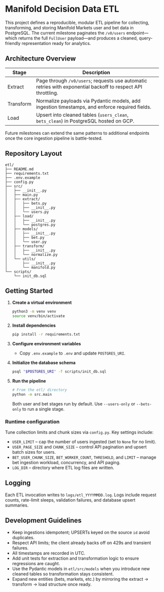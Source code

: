 # Manifold Decision Data ETL

This project defines a reproducible, modular ETL pipeline for collecting, transforming, and storing Manifold Markets user and bet data in PostgreSQL. The current milestone paginates the `/v0/users` endpoint—which returns the full `FullUser` payload—and produces a cleaned, query-friendly representation ready for analytics.

## Architecture Overview

| Stage | Description |
| ----- | ----------- |
| Extract | Page through `/v0/users`; requests use automatic retries with exponential backoff to respect API throttling. |
| Transform | Normalize payloads via Pydantic models, add ingestion timestamps, and enforce required fields. |
| Load | Upsert into cleaned tables (`users_clean`, `bets_clean`) in PostgreSQL hosted on GCP. |

Future milestones can extend the same patterns to additional endpoints once the core ingestion pipeline is battle-tested.

## Repository Layout

```
etl/
├── README.md
├── requirements.txt
├── .env.example
├── config.py
├── src/
│   ├── __init__.py
│   ├── main.py
│   ├── extract/
│   │   ├── bets.py
│   │   ├── __init__.py
│   │   └── users.py
│   ├── load/
│   │   ├── __init__.py
│   │   └── postgres.py
│   ├── models/
│   │   ├── __init__.py
│   │   ├── bet.py
│   │   └── user.py
│   ├── transform/
│   │   ├── __init__.py
│   │   └── normalize.py
│   └── utils/
│       ├── __init__.py
│       └── manifold.py
└── scripts/
    └── init_db.sql
```

## Getting Started

1. **Create a virtual environment**
   ```bash
   python3 -m venv venv
   source venv/bin/activate
   ```

2. **Install dependencies**
   ```bash
   pip install -r requirements.txt
   ```

3. **Configure environment variables**
   - Copy `.env.example` to `.env` and update `POSTGRES_URI`.

4. **Initialize the database schema**
   ```bash
   psql "$POSTGRES_URI" -f scripts/init_db.sql
   ```

5. **Run the pipeline**
   ```bash
   # From the etl/ directory
   python -m src.main
   ```

   Both user and bet stages run by default. Use `--users-only` or `--bets-only` to run a single stage.

### Runtime configuration

Tune collection limits and chunk sizes via `config.py`. Key settings include:

- `USER_LIMIT` – cap the number of users ingested (set to `None` for no limit).
- `USER_PAGE_SIZE` and `CHUNK_SIZE` – control API pagination and upsert batch sizes for users.
- `BET_USER_CHUNK_SIZE`, `BET_WORKER_COUNT`, `THRESHOLD`, and `LIMIT` – manage bet ingestion workload, concurrency, and API paging.
- `LOG_DIR` – directory where ETL log files are written.

## Logging

Each ETL invocation writes to `logs/etl_YYYYMMDD.log`. Logs include request counts, rate-limit sleeps, validation failures, and database upsert summaries.

## Development Guidelines

- Keep ingestions idempotent; UPSERTs keyed on the source `id` avoid duplicates.
- Respect API limits; the client already backs off on 429s and transient failures.
- All timestamps are recorded in UTC.
- Add unit tests for extraction and transformation logic to ensure regressions are caught.
- Use the Pydantic models in `etl/src/models` when you introduce new cleaned tables so transformation stays consistent.
- Expand new entities (bets, markets, etc.) by mirroring the extract → transform → load structure once ready.
